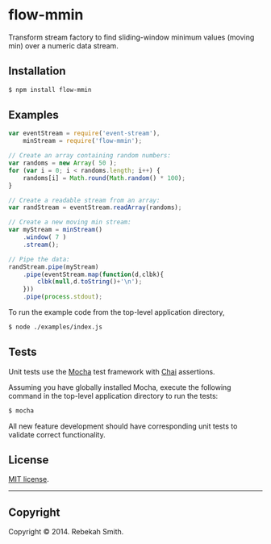 flow-mmin
=========

Transform stream factory to find sliding-window minimum values (moving min) over a numeric data stream.

## Installation

```bash
$ npm install flow-mmin
```

## Examples

``` javascript
var eventStream = require('event-stream'),
	minStream = require('flow-mmin');

// Create an array containing random numbers:
var randoms = new Array( 50 );
for (var i = 0; i < randoms.length; i++) {
    randoms[i] = Math.round(Math.random() * 100);
}

// Create a readable stream from an array:
var randStream = eventStream.readArray(randoms);

// Create a new moving min stream:
var myStream = minStream()
	.window( 7 )
	.stream();

// Pipe the data:
randStream.pipe(myStream)
    .pipe(eventStream.map(function(d,clbk){
		clbk(null,d.toString()+'\n');
    }))
    .pipe(process.stdout);
```

To run the example code from the top-level application directory,
```bash
$ node ./examples/index.js
```

## Tests

Unit tests use the [Mocha](http://visionmedia.github.io/mocha) test framework with [Chai](http://chaijs.com) assertions.

Assuming you have globally installed Mocha, execute the following command in the top-level application directory to run the tests:
```bash
$ mocha
```

All new feature development should have corresponding unit tests to validate correct functionality. 

## License

[MIT license](http://opensource.org/licenses/MIT).

---
## Copyright

Copyright © 2014. Rebekah Smith.


